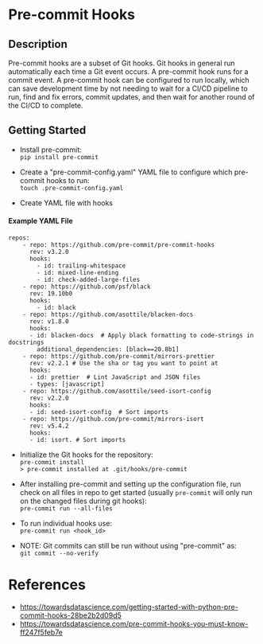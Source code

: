 # Pre-commit Hooks

## Description
Pre-commit hooks are a subset of Git hooks. Git hooks in general run automatically each time a Git event occurs. A pre-commit hook runs for a commit event. A pre-commit hook can be configured to run locally, which can save development time by not needing to wait for a CI/CD pipeline to run, find and fix errors, commit updates, and then wait for another round of the CI/CD to complete.

## Getting Started
- Install pre-commit:\
`pip install pre-commit`

- Create a "pre-commit-config.yaml" YAML file to configure which pre-commit hooks to run:\
`touch .pre-commit-config.yaml`

- Create YAML file with hooks

#### Example YAML File
```
repos:
    - repo: https://github.com/pre-commit/pre-commit-hooks
      rev: v3.2.0
      hooks:
        - id: trailing-whitespace
        - id: mixed-line-ending
        - id: check-added-large-files
    - repo: https://github.com/psf/black
      rev: 19.10b0
      hooks:
        - id: black
    - repo: https://github.com/asottile/blacken-docs
      rev: v1.8.0
      hooks:
      - id: blacken-docs  # Apply black formatting to code-strings in docstrings
        additional_dependencies: [black==20.8b1]
    - repo: https://github.com/pre-commit/mirrors-prettier
      rev: v2.2.1 # Use the sha or tag you want to point at
      hooks:
      - id: prettier  # Lint JavaScript and JSON files
      - types: [javascript]
    - repo: https://github.com/asottile/seed-isort-config
      rev: v2.2.0
      hooks:
      - id: seed-isort-config  # Sort imports
    - repo: https://github.com/pre-commit/mirrors-isort
      rev: v5.4.2
      hooks:
      - id: isort. # Sort imports
 ``` 
 
- Initialize the Git hooks for the repository:  
`pre-commit install`\
`> pre-commit installed at .git/hooks/pre-commit`

- After installing pre-commit and setting up the configuration file, run check on all files in repo to get started (usually `pre-commit` will only run on the changed files during git hooks):\
`pre-commit run --all-files`

- To run individual hooks use:   
`pre-commit run <hook_id>`

- NOTE: Git commits can still be run without using "pre-commit" as:  
 `git commit --no-verify`

 
 # References
 - https://towardsdatascience.com/getting-started-with-python-pre-commit-hooks-28be2b2d09d5
 - https://towardsdatascience.com/pre-commit-hooks-you-must-know-ff247f5feb7e


 
